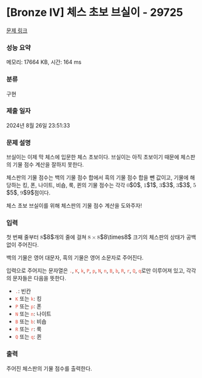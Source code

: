 # [Bronze IV] 체스 초보 브실이 - 29725 

[문제 링크](https://www.acmicpc.net/problem/29725) 

### 성능 요약

메모리: 17664 KB, 시간: 164 ms

### 분류

구현

### 제출 일자

2024년 8월 26일 23:51:33

### 문제 설명

<p>브실이는 이제 막 체스에 입문한 체스 초보이다. 브실이는 아직 초보이기 때문에 체스판의 기물 점수 계산을 잘하지 못한다.</p>

<p>체스판의 기물 점수는 백의 기물 점수 합에서 흑의 기물 점수 합을 뺀 값이고, 기물에 해당하는 킹, 폰, 나이트, 비숍, 룩, 퀸의 기물 점수는 각각 <mjx-container class="MathJax" jax="CHTML" style="font-size: 109%; position: relative;"><mjx-math class="MJX-TEX" aria-hidden="true"><mjx-mn class="mjx-n"><mjx-c class="mjx-c30"></mjx-c></mjx-mn></mjx-math><mjx-assistive-mml unselectable="on" display="inline"><math xmlns="http://www.w3.org/1998/Math/MathML"><mn>0</mn></math></mjx-assistive-mml><span aria-hidden="true" class="no-mathjax mjx-copytext">$0$</span></mjx-container>, <mjx-container class="MathJax" jax="CHTML" style="font-size: 109%; position: relative;"><mjx-math class="MJX-TEX" aria-hidden="true"><mjx-mn class="mjx-n"><mjx-c class="mjx-c31"></mjx-c></mjx-mn></mjx-math><mjx-assistive-mml unselectable="on" display="inline"><math xmlns="http://www.w3.org/1998/Math/MathML"><mn>1</mn></math></mjx-assistive-mml><span aria-hidden="true" class="no-mathjax mjx-copytext">$1$</span></mjx-container>, <mjx-container class="MathJax" jax="CHTML" style="font-size: 109%; position: relative;"><mjx-math class="MJX-TEX" aria-hidden="true"><mjx-mn class="mjx-n"><mjx-c class="mjx-c33"></mjx-c></mjx-mn></mjx-math><mjx-assistive-mml unselectable="on" display="inline"><math xmlns="http://www.w3.org/1998/Math/MathML"><mn>3</mn></math></mjx-assistive-mml><span aria-hidden="true" class="no-mathjax mjx-copytext">$3$</span></mjx-container>, <mjx-container class="MathJax" jax="CHTML" style="font-size: 109%; position: relative;"><mjx-math class="MJX-TEX" aria-hidden="true"><mjx-mn class="mjx-n"><mjx-c class="mjx-c33"></mjx-c></mjx-mn></mjx-math><mjx-assistive-mml unselectable="on" display="inline"><math xmlns="http://www.w3.org/1998/Math/MathML"><mn>3</mn></math></mjx-assistive-mml><span aria-hidden="true" class="no-mathjax mjx-copytext">$3$</span></mjx-container>, <mjx-container class="MathJax" jax="CHTML" style="font-size: 109%; position: relative;"><mjx-math class="MJX-TEX" aria-hidden="true"><mjx-mn class="mjx-n"><mjx-c class="mjx-c35"></mjx-c></mjx-mn></mjx-math><mjx-assistive-mml unselectable="on" display="inline"><math xmlns="http://www.w3.org/1998/Math/MathML"><mn>5</mn></math></mjx-assistive-mml><span aria-hidden="true" class="no-mathjax mjx-copytext">$5$</span></mjx-container>, <mjx-container class="MathJax" jax="CHTML" style="font-size: 109%; position: relative;"><mjx-math class="MJX-TEX" aria-hidden="true"><mjx-mn class="mjx-n"><mjx-c class="mjx-c39"></mjx-c></mjx-mn></mjx-math><mjx-assistive-mml unselectable="on" display="inline"><math xmlns="http://www.w3.org/1998/Math/MathML"><mn>9</mn></math></mjx-assistive-mml><span aria-hidden="true" class="no-mathjax mjx-copytext">$9$</span></mjx-container>점이다. </p>

<p>체스 초보 브실이를 위해 체스판의 기물 점수 계산을 도와주자! </p>

### 입력 

 <p>첫 번째 줄부터 <mjx-container class="MathJax" jax="CHTML" style="font-size: 109%; position: relative;"><mjx-math class="MJX-TEX" aria-hidden="true"><mjx-mn class="mjx-n"><mjx-c class="mjx-c38"></mjx-c></mjx-mn></mjx-math><mjx-assistive-mml unselectable="on" display="inline"><math xmlns="http://www.w3.org/1998/Math/MathML"><mn>8</mn></math></mjx-assistive-mml><span aria-hidden="true" class="no-mathjax mjx-copytext">$8$</span></mjx-container>개의 줄에 걸쳐 <mjx-container class="MathJax" jax="CHTML" style="font-size: 109%; position: relative;"><mjx-math class="MJX-TEX" aria-hidden="true"><mjx-mn class="mjx-n"><mjx-c class="mjx-c38"></mjx-c></mjx-mn><mjx-mo class="mjx-n" space="3"><mjx-c class="mjx-cD7"></mjx-c></mjx-mo><mjx-mn class="mjx-n" space="3"><mjx-c class="mjx-c38"></mjx-c></mjx-mn></mjx-math><mjx-assistive-mml unselectable="on" display="inline"><math xmlns="http://www.w3.org/1998/Math/MathML"><mn>8</mn><mo>×</mo><mn>8</mn></math></mjx-assistive-mml><span aria-hidden="true" class="no-mathjax mjx-copytext">$8\times8$</span></mjx-container> 크기의 체스판의 상태가 공백 없이 주어진다.</p>

<p>백의 기물은 영어 대문자, 흑의 기물은 영어 소문자로 주어진다.</p>

<p>입력으로 주어지는 문자열은 <span style="color: rgb(231, 76, 60); --darkreader-inline-color: #e95849;" data-darkreader-inline-color=""><code>.</code></span>, <span style="color: rgb(231, 76, 60); --darkreader-inline-color: #e95849;" data-darkreader-inline-color=""><code>K</code></span>, <span style="color: rgb(231, 76, 60); --darkreader-inline-color: #e95849;" data-darkreader-inline-color=""><code>k</code></span>, <span style="color: rgb(231, 76, 60); --darkreader-inline-color: #e95849;" data-darkreader-inline-color=""><code>P</code></span>, <span style="color: rgb(231, 76, 60); --darkreader-inline-color: #e95849;" data-darkreader-inline-color=""><code>p</code></span>, <span style="color: rgb(231, 76, 60); --darkreader-inline-color: #e95849;" data-darkreader-inline-color=""><code>N</code></span>, <span style="color: rgb(231, 76, 60); --darkreader-inline-color: #e95849;" data-darkreader-inline-color=""><code>n</code></span>, <span style="color: rgb(231, 76, 60); --darkreader-inline-color: #e95849;" data-darkreader-inline-color=""><code>B</code></span>, <span style="color: rgb(231, 76, 60); --darkreader-inline-color: #e95849;" data-darkreader-inline-color=""><code>b</code></span>, <span style="color: rgb(231, 76, 60); --darkreader-inline-color: #e95849;" data-darkreader-inline-color=""><code>R</code></span>, <span style="color: rgb(231, 76, 60); --darkreader-inline-color: #e95849;" data-darkreader-inline-color=""><code>r</code></span>, <span style="color: rgb(231, 76, 60); --darkreader-inline-color: #e95849;" data-darkreader-inline-color=""><code>Q</code></span>, <span style="color: rgb(231, 76, 60); --darkreader-inline-color: #e95849;" data-darkreader-inline-color=""><code>q</code></span>로만 이루어져 있고, 각각의 문자들은 다음을 뜻한다.</p>

<ul>
	<li><span style="color: rgb(231, 76, 60); --darkreader-inline-color: #e95849;" data-darkreader-inline-color=""><code>.</code></span>: 빈칸</li>
	<li><span style="color: rgb(231, 76, 60); --darkreader-inline-color: #e95849;" data-darkreader-inline-color=""><code>K</code></span> 또는 <span style="color: rgb(231, 76, 60); --darkreader-inline-color: #e95849;" data-darkreader-inline-color=""><code>k</code></span>: 킹</li>
	<li><span style="color: rgb(231, 76, 60); --darkreader-inline-color: #e95849;" data-darkreader-inline-color=""><code>P</code></span> 또는 <span style="color: rgb(231, 76, 60); --darkreader-inline-color: #e95849;" data-darkreader-inline-color=""><code>p</code></span>: 폰</li>
	<li><span style="color: rgb(231, 76, 60); --darkreader-inline-color: #e95849;" data-darkreader-inline-color=""><code>N</code></span> 또는 <span style="color: rgb(231, 76, 60); --darkreader-inline-color: #e95849;" data-darkreader-inline-color=""><code>n</code></span>: 나이트</li>
	<li><code><span style="color: rgb(231, 76, 60); --darkreader-inline-color: #e95849;" data-darkreader-inline-color="">B</span></code> 또는 <span style="color: rgb(231, 76, 60); --darkreader-inline-color: #e95849;" data-darkreader-inline-color=""><code>b</code></span>: 비숍</li>
	<li><span style="color: rgb(231, 76, 60); --darkreader-inline-color: #e95849;" data-darkreader-inline-color=""><code>R</code></span> 또는 <span style="color: rgb(231, 76, 60); --darkreader-inline-color: #e95849;" data-darkreader-inline-color=""><code>r</code></span>: 룩</li>
	<li><span style="color: rgb(231, 76, 60); --darkreader-inline-color: #e95849;" data-darkreader-inline-color=""><code>Q</code></span> 또는 <span style="color: rgb(231, 76, 60); --darkreader-inline-color: #e95849;" data-darkreader-inline-color=""><code>q</code></span>: 퀸</li>
</ul>

### 출력 

 <p>주어진 체스판의 기물 점수를 출력한다.</p>

